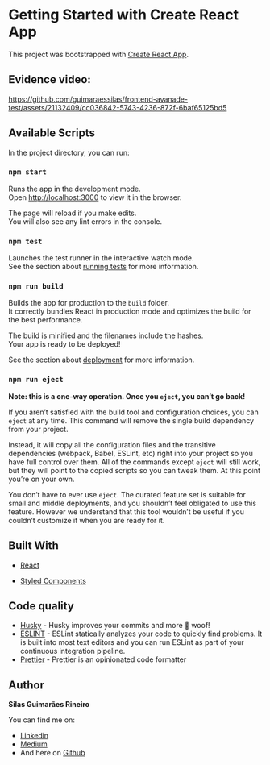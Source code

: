# Getting Started with Create React App

This project was bootstrapped with [Create React App](https://github.com/facebook/create-react-app).

## Evidence video:

https://github.com/guimaraessilas/frontend-avanade-test/assets/21132409/cc036842-5743-4236-872f-6baf65125bd5

## Available Scripts

In the project directory, you can run:

### `npm start`

Runs the app in the development mode.\
Open [http://localhost:3000](http://localhost:3000) to view it in the browser.

The page will reload if you make edits.\
You will also see any lint errors in the console.

### `npm test`

Launches the test runner in the interactive watch mode.\
See the section about [running tests](https://facebook.github.io/create-react-app/docs/running-tests) for more information.

### `npm run build`

Builds the app for production to the `build` folder.\
It correctly bundles React in production mode and optimizes the build for the best performance.

The build is minified and the filenames include the hashes.\
Your app is ready to be deployed!

See the section about [deployment](https://facebook.github.io/create-react-app/docs/deployment) for more information.

### `npm run eject`

**Note: this is a one-way operation. Once you `eject`, you can’t go back!**

If you aren’t satisfied with the build tool and configuration choices, you can `eject` at any time. This command will remove the single build dependency from your project.

Instead, it will copy all the configuration files and the transitive dependencies (webpack, Babel, ESLint, etc) right into your project so you have full control over them. All of the commands except `eject` will still work, but they will point to the copied scripts so you can tweak them. At this point you’re on your own.

You don’t have to ever use `eject`. The curated feature set is suitable for small and middle deployments, and you shouldn’t feel obligated to use this feature. However we understand that this tool wouldn’t be useful if you couldn’t customize it when you are ready for it.


## Built With

- [React](https://reactjs.org/)

- [Styled Components](https://www.npmjs.com/package/styled-components)


## Code quality

- [Husky](https://typicode.github.io/husky/#/) - Husky improves your commits and more 🐶 woof!
- [ESLINT](https://eslint.org/) - ESLint statically analyzes your code to quickly find problems. It is built into most text editors and you can run ESLint as part of your continuous integration pipeline.
- [Prettier](https://prettier.io/) - Prettier is an opinionated code formatter

## Author

**Silas Guimarães Rineiro**

You can find me on:

- [Linkedin](https://www.linkedin.com/in/silas-guimar%C3%A3es-65b8b6120/)
- [Medium](https://medium.com/@guimaraessilas)
- And here on [Github](https://github.com/guimaraessilas)
